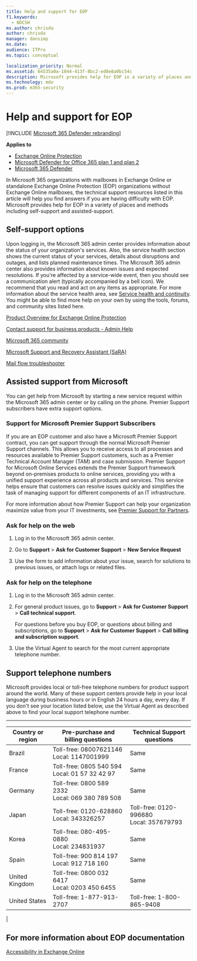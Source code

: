 ```yaml
---
title: Help and support for EOP
f1.keywords: 
  - NOCSH
ms.author: chrisda
author: chrisda
manager: dansimp
ms.date: 
audience: ITPro
ms.topic: conceptual

localization_priority: Normal
ms.assetid: 64535a0a-1044-413f-8bc2-ed8e8a0bc54c
description: Microsoft provides help for EOP in a variety of places and methods including self-support and assisted-support.
ms.technology: mdo
ms.prod: m365-security
---
```


# Help and support for EOP

[!INCLUDE [Microsoft 365 Defender rebranding](../includes/microsoft-defender-for-office.md)]

**Applies to**
- [Exchange Online Protection](exchange-online-protection-overview.md)
- [Microsoft Defender for Office 365 plan 1 and plan 2](office-365-atp.md)
- [Microsoft 365 Defender](../mtp/microsoft-threat-protection.md)

In Microsoft 365 organizations with mailboxes in Exchange Online or standalone Exchange Online Protection (EOP) organizations without Exchange Online mailboxes, the technical support resources listed in this article will help you find answers if you are having difficulty with EOP. Microsoft provides help for EOP in a variety of places and methods including self-support and assisted-support.

## Self-support options

Upon logging in, the Microsoft 365 admin center provides information about the status of your organization's services. Also, the service health section shows the current status of your services, details about disruptions and outages, and lists planned maintenance times. The Microsoft 365 admin center also provides information about known issues and expected resolutions. If you're affected by a service-wide event, then you should see a communication alert (typically accompanied by a bell icon). We recommend that you read and act on any items as appropriate. For more information about the service health area, see [Service health and continuity](/office365/servicedescriptions/office-365-platform-service-description/service-health-and-continuity). You might be able to find more help on your own by using the tools, forums, and community sites listed here.

[Product Overview for Exchange Online Protection](https://products.office.com/exchange/exchange-email-security-spam-protection)

[Contact support for business products - Admin Help](../../admin/contact-support-for-business-products.md)

[Microsoft 365 community](https://techcommunity.microsoft.com/t5/Office-365/ct-p/Office365)

[Microsoft Support and Recovery Assistant (SaRA)](https://support.microsoft.com/office/e90bb691-c2a7-4697-a94f-88836856c72f)

[Mail flow troubleshooter](https://aka.ms/FixEmail)

## Assisted support from Microsoft

You can get help from Microsoft by starting a new service request within the Microsoft 365 admin center or by calling on the phone. Premier Support subscribers have extra support options.

### Support for Microsoft Premier Support Subscribers

If you are an EOP customer and also have a Microsoft Premier Support contract, you can get support through the normal Microsoft Premier Support channels. This allows you to receive access to all processes and resources available to Premier Support customers, such as a Premier Technical Account Manager (TAM) and case submission. Premier Support for Microsoft Online Services extends the Premier Support framework beyond on-premises products to online services, providing you with a unified support experience across all products and services. This service helps ensure that customers can resolve issues quickly and simplifies the task of managing support for different components of an IT infrastructure.

For more information about how Premier Support can help your organization maximize value from your IT investments, see [Premier Support for Partners](https://partner.microsoft.com/support/microsoft-services-premier-support).

### Ask for help on the web

1. Log in to the Microsoft 365 admin center.

2. Go to **Support** \> **Ask for Customer Support** \> **New Service Request**

3. Use the form to add information about your issue, search for solutions to previous issues, or attach logs or related files.

### Ask for help on the telephone

1. Log in to the Microsoft 365 admin center.

2. For general product issues, go to **Support** \> **Ask for Customer Support** \> **Call technical support**.

   For questions before you buy EOP, or questions about billing and subscriptions, go to **Support** \> **Ask for Customer Support** \> **Call billing and subscription support**.

3. Use the Virtual Agent to search for the most current appropriate telephone number.

## Support telephone numbers

Microsoft provides local or toll-free telephone numbers for product support around the world. Many of these support centers provide help in your local language during business hours or in English 24 hours a day, every day. If you don't see your location listed below, use the Virtual Agent as described above to find your local support telephone number.

****

|Country or region|Pre-purchase and billing questions|Technical Support questions|
|---|---|---|
|Brazil|Toll-free: 08007621146 <br> Local: 1147001999|Same|
|France|Toll-free: 0805 540 594 <br> Local: 01 57 32 42 97|Same|
|Germany|Toll-free: 0800 589 2332 <br>  Local: 069 380 789 508|Same|
|Japan|Toll-free: 0120-628860 <br> Local: 343326257|Toll-free: 0120-996680 <br> Local: 357679793|
|Korea|Toll-free: 080-495-0880 <br> Local: 234831937|Same|
|Spain|Toll-free: 900 814 197 <br> Local: 912 718 160|Same|
|United Kingdom|Toll-free: 0800 032 6417 <br> Local: 0203 450 6455|Same|
|United States|Toll-free: 1-877-913-2707|Toll-free: 1-800-865-9408|
|

## For more information about EOP documentation

[Accessibility in Exchange Online](/Exchange/accessibility/accessibility)